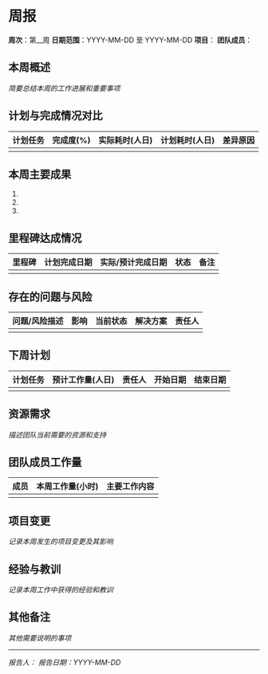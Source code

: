 # 周报

**周次**：第__周
**日期范围**：YYYY-MM-DD 至 YYYY-MM-DD
**项目**：
**团队成员**：

## 本周概述
*简要总结本周的工作进展和重要事项*

## 计划与完成情况对比
| 计划任务 | 完成度(%) | 实际耗时(人日) | 计划耗时(人日) | 差异原因 |
|----------|-----------|----------------|----------------|----------|
|          |           |                |                |          |

## 本周主要成果
1. 
2. 
3. 

## 里程碑达成情况
| 里程碑 | 计划完成日期 | 实际/预计完成日期 | 状态 | 备注 |
|--------|--------------|-------------------|------|------|
|        |              |                   |      |      |

## 存在的问题与风险
| 问题/风险描述 | 影响 | 当前状态 | 解决方案 | 责任人 |
|---------------|------|----------|----------|--------|
|               |      |          |          |        |

## 下周计划
| 计划任务 | 预计工作量(人日) | 责任人 | 开始日期 | 结束日期 |
|----------|------------------|--------|----------|----------|
|          |                  |        |          |          |

## 资源需求
*描述团队当前需要的资源和支持*

## 团队成员工作量
| 成员 | 本周工作量(小时) | 主要工作内容 |
|------|------------------|--------------|
|      |                  |              |

## 项目变更
*记录本周发生的项目变更及其影响*

## 经验与教训
*记录本周工作中获得的经验和教训*

## 其他备注
*其他需要说明的事项*

---
*报告人：*
*报告日期：YYYY-MM-DD* 